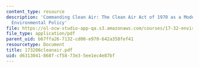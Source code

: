 ```yaml
---
content_type: resource
description: 'Commanding Clean Air: The Clean Air Act of 1970 as a Model for U.S.
  Environmental Policy'
file: https://ol-ocw-studio-app-qa.s3.amazonaws.com/courses/17-32-environmental-politics-and-policy-spring-2003/d6313041868fcf5873e35ee1ec4e87bf_173206cleanair.pdf
file_type: application/pdf
parent_uid: b67ffa26-7132-cd00-e970-642a358fef41
resourcetype: Document
title: 173206cleanair.pdf
uid: d6313041-868f-cf58-73e3-5ee1ec4e87bf
---
```

